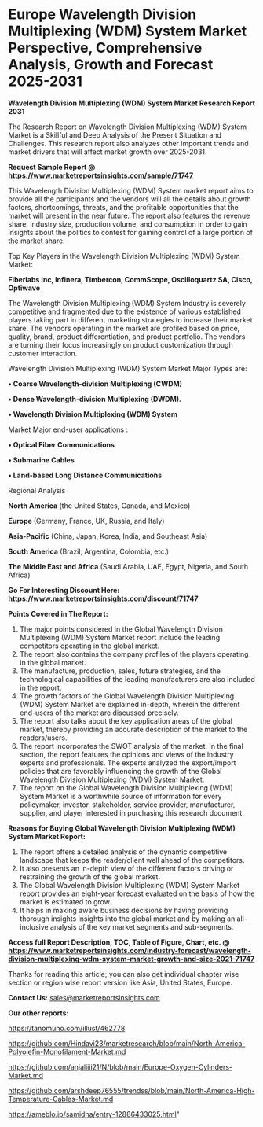 # Europe Wavelength Division Multiplexing (WDM) System Market Perspective, Comprehensive Analysis, Growth and Forecast 2025-2031

<strong>Wavelength Division Multiplexing (WDM) System Market Research Report 2031</strong>

The Research Report on Wavelength Division Multiplexing (WDM) System Market is a Skillful and Deep Analysis of the Present Situation and Challenges. This research report also analyzes other important trends and market drivers that will affect market growth over 2025-2031.

<strong>Request Sample Report @ <a href=https://www.marketreportsinsights.com/sample/71747>https://www.marketreportsinsights.com/sample/71747</a></strong>

This Wavelength Division Multiplexing (WDM) System market report aims to provide all the participants and the vendors will all the details about growth factors, shortcomings, threats, and the profitable opportunities that the market will present in the near future. The report also features the revenue share, industry size, production volume, and consumption in order to gain insights about the politics to contest for gaining control of a large portion of the market share.

Top Key Players in the Wavelength Division Multiplexing (WDM) System Market:

<strong>Fiberlabs Inc, Infinera, Timbercon, CommScope, Oscilloquartz SA, Cisco, Optiwave</strong>

The Wavelength Division Multiplexing (WDM) System Industry is severely competitive and fragmented due to the existence of various established players taking part in different marketing strategies to increase their market share. The vendors operating in the market are profiled based on price, quality, brand, product differentiation, and product portfolio. The vendors are turning their focus increasingly on product customization through customer interaction.

Wavelength Division Multiplexing (WDM) System Market Major Types are:

<strong>• Coarse Wavelength-division Multiplexing (CWDM)

• Dense Wavelength-division Multiplexing (DWDM).

• Wavelength Division Multiplexing (WDM) System</strong>

Market Major end-user applications :

<strong>• Optical Fiber Communications

• Submarine Cables

• Land-based Long Distance Communications</strong>

Regional Analysis

</u><strong><b>North America</b></strong> (the United States, Canada, and Mexico)

<strong><b>Europe </b></strong>(Germany, France, UK, Russia, and Italy)

<strong><b>Asia-Pacific</b></strong> (China, Japan, Korea, India, and Southeast Asia)

<strong><b>South America</b></strong> (Brazil, Argentina, Colombia, etc.)

<strong><b>The Middle East and Africa</b></strong> (Saudi Arabia, UAE, Egypt, Nigeria, and South Africa)

<strong>Go For Interesting Discount Here: <a href=https://www.marketreportsinsights.com/discount/71747>https://www.marketreportsinsights.com/discount/71747</a></strong>

<strong>Points Covered in The Report:</strong>
<ol>
  <li>The major points considered in the Global Wavelength Division Multiplexing (WDM) System Market report include the leading competitors operating in the global market.</li>
  <li>The report also contains the company profiles of the players operating in the global market.</li>
  <li>The manufacture, production, sales, future strategies, and the technological capabilities of the leading manufacturers are also included in the report.</li>
  <li>The growth factors of the Global Wavelength Division Multiplexing (WDM) System Market are explained in-depth, wherein the different end-users of the market are discussed precisely.</li>
  <li>The report also talks about the key application areas of the global market, thereby providing an accurate description of the market to the readers/users.</li>
  <li>The report incorporates the SWOT analysis of the market. In the final section, the report features the opinions and views of the industry experts and professionals. The experts analyzed the export/import policies that are favorably influencing the growth of the Global Wavelength Division Multiplexing (WDM) System Market.</li>
  <li>The report on the Global Wavelength Division Multiplexing (WDM) System Market is a worthwhile source of information for every policymaker, investor, stakeholder, service provider, manufacturer, supplier, and player interested in purchasing this research document.</li>
</ol>
<strong>Reasons for Buying Global Wavelength Division Multiplexing (WDM) System Market Report:</strong>

<ol>
  <li>The report offers a detailed analysis of the dynamic competitive landscape that keeps the reader/client well ahead of the competitors.</li>
  <li>It also presents an in-depth view of the different factors driving or restraining the growth of the global market.</li>
  <li>The Global Wavelength Division Multiplexing (WDM) System Market report provides an eight-year forecast evaluated on the basis of how the market is estimated to grow.</li>
  <li>It helps in making aware business decisions by having providing thorough insights insights into the global market and by making an all-inclusive analysis of the key market segments and sub-segments.</li>
</ol>
<strong>Access full Report Description, TOC, Table of Figure, Chart, etc. @ <a href=https://www.marketreportsinsights.com/industry-forecast/wavelength-division-multiplexing-wdm-system-market-growth-and-size-2021-71747>https://www.marketreportsinsights.com/industry-forecast/wavelength-division-multiplexing-wdm-system-market-growth-and-size-2021-71747</a></strong>


Thanks for reading this article; you can also get individual chapter wise section or region wise report version like Asia, United States, Europe.

<strong>Contact Us:</strong>
sales@marketreportsinsights.com

<strong>Our other reports:</strong>

<a href=https://tanomuno.com/illust/462778>https://tanomuno.com/illust/462778</a>

<a href=https://github.com/Hindavi23/marketresearch/blob/main/North-America-Polyolefin-Monofilament-Market.md>https://github.com/Hindavi23/marketresearch/blob/main/North-America-Polyolefin-Monofilament-Market.md</a>

<a href=https://github.com/anjaliiii21/N/blob/main/Europe-Oxygen-Cylinders-Market.md>https://github.com/anjaliiii21/N/blob/main/Europe-Oxygen-Cylinders-Market.md</a>

<a href=https://github.com/arshdeep76555/trendss/blob/main/North-America-High-Temperature-Cables-Market.md>https://github.com/arshdeep76555/trendss/blob/main/North-America-High-Temperature-Cables-Market.md</a>

<a href=https://ameblo.jp/samidha/entry-12886433025.html>https://ameblo.jp/samidha/entry-12886433025.html</a>"

